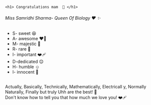 
  
    <h1> Congratulations mam  🩷 </h1>
  <h6> Miss Samridhi Sharma- Queen Of Biology   &#9829; &#10024;  </h6>
  <ul>
   <li>S- sweet 😆</li>
 <li>  A- awesome ❤️‍🔥</li>
 <li>  M- majestic 🥹</li>
   <li>R- rare 🛐</li>
   <li>I- important ❤‍🩹</li>
<li>   D-dedicated 😌</li>
<li>   H- humble ☺</li>
   <li>I- innocent 🥰</li>
   </ul>
<br>Actually, Basically, Technically, Mathematically, Electricall
y, Normally Naturally, Finally but truly Uhh are the best! 🫶<br>
Don't know how to tell you that how much we love you! ❤️‍🩹

